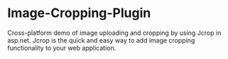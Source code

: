 # Image-Cropping-Plugin
Cross-platform demo of image uploading and cropping by using Jcrop in asp.net.  Jcrop is the quick and easy way to add image cropping functionality to your web application.
